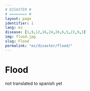 ```yaml
---
# DISASTER #
# ======== #
layout: page
identifier: 1
lang: es
disease: [1,9,12,16,24,26,6,5,22,9,3]
img: flood.jpg
slug: Flood
permalink: "es/disaster/flood/"
---
```


# Flood

not translated to spanish yet